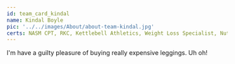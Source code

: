 ```yaml
---
id: team_card_kindal
name: Kindal Boyle
pic: '../../images/About/about-team-kindal.jpg'
certs: NASM CPT, RKC, Kettlebell Athletics, Weight Loss Specialist, Nutrition Consultant
---
```


I'm have a guilty pleasure of buying really expensive leggings. Uh oh!
